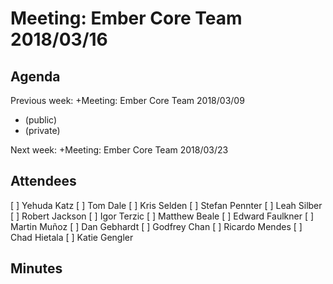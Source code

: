 # Meeting: Ember Core Team 2018/03/16

## Agenda
  Previous week: +Meeting: Ember Core Team 2018/03/09 


- (public) 
- (private)

Next week: +Meeting: Ember Core Team 2018/03/23 

## Attendees
[ ] Yehuda Katz
[ ] Tom Dale
[ ] Kris Selden
[ ] Stefan Pennter
[ ] Leah Silber
[ ] Robert Jackson
[ ] Igor Terzic
[ ] Matthew Beale
[ ] Edward Faulkner
[ ] Martin Muñoz
[ ] Dan Gebhardt
[ ] Godfrey Chan
[ ] Ricardo Mendes
[ ] Chad Hietala
[ ] Katie Gengler
## Minutes

